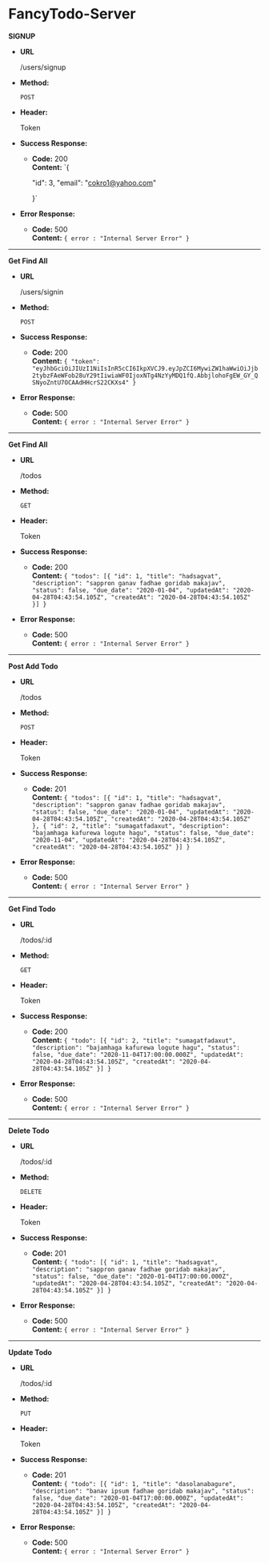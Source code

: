 # FancyTodo-Server

**SIGNUP**

* **URL**

  /users/signup

* **Method:**

  `POST`

* **Header:**

  Token <string>

* **Success Response:**

  * **Code:** 200 <br />
    **Content:** `{

    "id": 3,
    "email": "cokro1@yahoo.com"
        
    }`
 
* **Error Response:**

  * **Code:** 500 <br />
    **Content:** `{ error : "Internal Server Error" }`

----

**Get Find All**

* **URL**

  /users/signin

* **Method:**

  `POST`

* **Success Response:**

  * **Code:** 200 <br />
    **Content:** `{
        "token": "eyJhbGciOiJIUzI1NiIsInR5cCI6IkpXVCJ9.eyJpZCI6MywiZW1haWwiOiJjb2tybzFAeWFob28uY29tIiwiaWF0IjoxNTg4NzYyMDQ1fQ.AbbjlohoFgEW_GY_QSNyoZntU7OCAAdHHcrS22CKXs4"
    }`
 
* **Error Response:**

  * **Code:** 500 <br />
    **Content:** `{ error : "Internal Server Error" }`

----

**Get Find All**

* **URL**

  /todos

* **Method:**

  `GET`

* **Header:**

  Token <string>

* **Success Response:**

  * **Code:** 200 <br />
    **Content:** `{
        "todos": [{
        "id": 1,
        "title": "hadsagvat",
        "description": "sappron ganav fadhae goridab makajav",
        "status": false,
        "due_date": "2020-01-04",
        "updatedAt": "2020-04-28T04:43:54.105Z",
        "createdAt": "2020-04-28T04:43:54.105Z"
        }]
    }`
 
* **Error Response:**

  * **Code:** 500 <br />
    **Content:** `{ error : "Internal Server Error" }`

----

**Post Add Todo**

* **URL**

  /todos

* **Method:**

  `POST`

* **Header:**

  Token <string>

* **Success Response:**

  * **Code:** 201 <br />
    **Content:** `{
        "todos": [{
        "id": 1,
        "title": "hadsagvat",
        "description": "sappron ganav fadhae goridab makajav",
        "status": false,
        "due_date": "2020-01-04",
        "updatedAt": "2020-04-28T04:43:54.105Z",
        "createdAt": "2020-04-28T04:43:54.105Z"
        },
        {
        "id": 2,
        "title": "sumagatfadaxut",
        "description": "bajamhaga kafurewa logute hagu",
        "status": false,
        "due_date": "2020-11-04",
        "updatedAt": "2020-04-28T04:43:54.105Z",
        "createdAt": "2020-04-28T04:43:54.105Z"
        }]
    }`
 
* **Error Response:**

  * **Code:** 500 <br />
    **Content:** `{ error : "Internal Server Error" }`

----

**Get Find Todo**

* **URL**

  /todos/:id

* **Method:**

  `GET`

* **Header:**

  Token <string>

* **Success Response:**

  * **Code:** 200 <br />
    **Content:** `{
        "todo": [{
        "id": 2,
        "title": "sumagatfadaxut",
        "description": "bajamhaga kafurewa logute hagu",
        "status": false,
        "due_date": "2020-11-04T17:00:00.000Z",
        "updatedAt": "2020-04-28T04:43:54.105Z",
        "createdAt": "2020-04-28T04:43:54.105Z"
        }]
    }`
 
* **Error Response:**

  * **Code:** 500 <br />
    **Content:** `{ error : "Internal Server Error" }`

----

**Delete Todo**

* **URL**

  /todos/:id

* **Method:**

  `DELETE`

* **Header:**

  Token <string>

* **Success Response:**

  * **Code:** 201 <br />
    **Content:** `{
        "todo": [{
        "id": 1,
        "title": "hadsagvat",
        "description": "sappron ganav fadhae goridab makajav",
        "status": false,
        "due_date": "2020-01-04T17:00:00.000Z",
        "updatedAt": "2020-04-28T04:43:54.105Z",
        "createdAt": "2020-04-28T04:43:54.105Z"
        }]
    }`
 
* **Error Response:**

  * **Code:** 500 <br />
    **Content:** `{ error : "Internal Server Error" }`

----

**Update Todo**

* **URL**

  /todos/:id

* **Method:**

  `PUT`

* **Header:**

  Token <string>

* **Success Response:**

  * **Code:** 201 <br />
    **Content:** `{
        "todo": [{
        "id": 1,
        "title": "dasolanabagure",
        "description": "banav ipsum fadhae goridab makajav",
        "status": false,
        "due_date": "2020-01-04T17:00:00.000Z",
        "updatedAt": "2020-04-28T04:43:54.105Z",
        "createdAt": "2020-04-28T04:43:54.105Z"
        }]
    }`
 
* **Error Response:**

  * **Code:** 500 <br />
    **Content:** `{ error : "Internal Server Error" }`